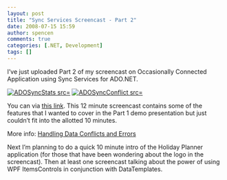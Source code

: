 ```yaml
---
layout: post
title: "Sync Services Screencast - Part 2"
date: 2008-07-15 15:59
author: spencen
comments: true
categories: [.NET, Development]
tags: []
---
```



I’ve just uploaded Part 2 of my screencast on Occasionally Connected Application using Sync Services for ADO.NET. 



<a href="/images/ADOSyncStats_2.jpg">![ADOSyncStats src=](/images/ADOSyncStats_thumb.jpg "ADOSyncStats style=")</a>&nbsp;<a href="/images/ADOSyncConflict_2.jpg">![ADOSyncConflict src=](/images/ADOSyncConflict_thumb.jpg "ADOSyncConflict style=")</a> 



You can via [this link](http://silverlight.services.live.com/72225/Sync%20Services%20for%20ADO.NET%20Presentation%20Part%202/video.wmv). This 12 minute screencast contains some of the features that I wanted to cover in the Part 1 demo presentation but just couldn’t fit into the allotted 10 minutes.



More info: [Handling Data Conflicts and Errors](http://msdn.microsoft.com/en-us/library/bb725997(SQL.100).aspx)



Next I’m planning to do a quick 10 minute intro of the Holiday Planner application (for those that have been wondering about the logo in the screencast). Then at least one screencast talking about the power of using WPF ItemsControls in conjunction with DataTemplates.


